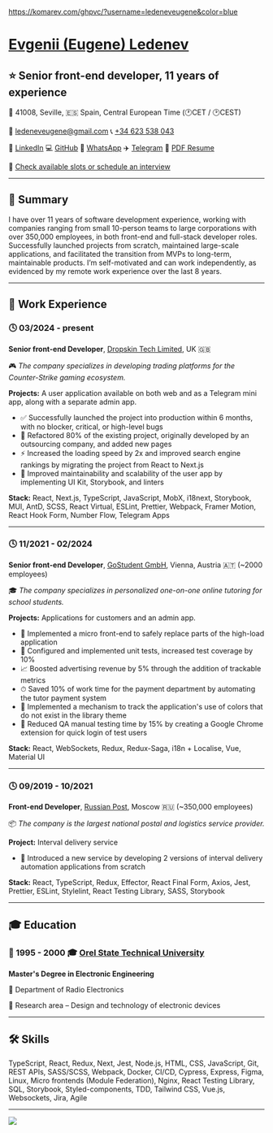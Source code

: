 https://komarev.com/ghpvc/?username=ledeneveugene&color=blue
# [Evgenii (Eugene) Ledenev](http://linkedin.com/in/eug-led)
## ⭐️ Senior front-end developer, 11 years of experience
📍 41008, Seville, 🇪🇸 Spain, Central European Time (🕐CET / 🕑CEST)

📧 [ledeneveugene@gmail.com](mailto:ledeneveugene@gmail.com) 📞 [+34 623 538 043](tel:+34623538043)

🔗 [LinkedIn](http://linkedin.com/in/eug-led) 💻 [GitHub](https://github.com/ledeneveugene) 💬 [WhatsApp](https://wa.me/34623538043) ✈️ [Telegram](https://t.me/eugene057) 📄 [PDF Resume](https://drive.google.com/file/d/1rjetK3j-2b8wiz0NoBwt7A0TfrZf4PHV/view?usp=sharing)

📅 [Check available slots or schedule an interview](https://calendly.com/eugeneledenev)

---

## 🧠 Summary
I have over 11 years of software development experience, working with companies ranging from small 10-person teams to large corporations with over 350,000 employees, in both front-end and full-stack developer roles. Successfully launched projects from scratch, maintained large-scale applications, and facilitated the transition from MVPs to long-term, maintainable products. I’m self-motivated and can work independently, as evidenced by my remote work experience over the last 8 years.

---

## 💼 Work Experience

### 🕓 03/2024 - present
**Senior front-end Developer**, [Dropskin Tech Limited](https://droparena.cc), UK 🇬🇧

🎮 *The company specializes in developing trading platforms for the Counter-Strike gaming ecosystem.*

**Projects:** A user application available on both web and as a Telegram mini app, along with a separate admin app.
* ✅ Successfully launched the project into production within 6 months, with no blocker, critical, or high-level bugs
* 🧹 Refactored 80% of the existing project, originally developed by an outsourcing company, and added new pages
* ⚡️ Increased the loading speed by 2x and improved search engine rankings by migrating the project from React to Next.js
* 🧱 Improved maintainability and scalability of the user app by implementing UI Kit, Storybook, and linters

**Stack:** React, Next.js, TypeScript, JavaScript, MobX, i18next, Storybook, MUI, AntD, SCSS, React Virtual, ESLint, Prettier, Webpack, Framer Motion, React Hook Form, Number Flow, Telegram Apps

---

### 🕓 11/2021 - 02/2024
**Senior front-end Developer**, [GoStudent GmbH](https://gostudent.com), Vienna, Austria 🇦🇹 (~2000 employees)

🎓 *The company specializes in personalized one-on-one online tutoring for school students.*

**Projects:** Applications for customers and an admin app.
* 🔧 Implemented a micro front-end to safely replace parts of the high-load application
* 🧪 Configured and implemented unit tests, increased test coverage by 10%
* 📈 Boosted advertising revenue by 5% through the addition of trackable metrics
* ⏱ Saved 10% of work time for the payment department by automating the tutor payment system
* 🎨 Implemented a mechanism to track the application's use of colors that do not exist in the library theme
* 🧪 Reduced QA manual testing time by 15% by creating a Google Chrome extension for quick login of test users

**Stack:** React, WebSockets, Redux, Redux-Saga, i18n + Localise, Vue, Material UI

---

### 🕓 09/2019 - 10/2021
**Front-end Developer**, [Russian Post](https://int.oreluniver.ru/), Moscow 🇷🇺 (~350,000 employees)

📦 *The company is the largest national postal and logistics service provider.*

**Project:** Interval delivery service
* 🚀 Introduced a new service by developing 2 versions of interval delivery automation applications from scratch

**Stack:** React, TypeScript, Redux, Effector, React Final Form, Axios, Jest, Prettier, ESLint, Stylelint, React Testing Library, SASS, Storybook

---

## 🎓 Education

### 📅 1995 - 2000 🎓 [Orel State Technical University](https://int.oreluniver.ru/)

**Master's Degree in Electronic Engineering**

📡 Department of Radio Electronics

🔬 Research area – Design and technology of electronic devices

---

## 🛠 Skills
TypeScript, React, Redux, Next, Jest, Node.js, HTML, CSS, JavaScript, Git, REST APIs, SASS/SCSS, Webpack, Docker, CI/CD, Cypress, Express, Figma, Linux, Micro frontends (Module Federation), Nginx, React Testing Library, SQL, Storybook, Styled-components, TDD, Tailwind CSS, Vue.js, Websockets, Jira, Agile

---
![](https://hit.yhype.me/github/profile?account_id=51231845)
